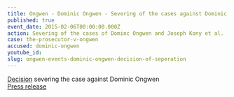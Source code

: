 ```yaml
---
title: Ongwen - Dominic Ongwen - Severing of the cases against Dominic Ongwen and Joseph Kony et al.
published: true
event_date: 2015-02-06T00:00:00.000Z
action: Severing of the cases of Dominc Ongwen and Joseph Kony et al.
case: the-prosecutor-v-ongwen
accused: dominic-ongwen
youtube_id:
slug: ongwen-events-dominic-ongwen-decision-of-seperation
---
```



[Decision](https://www.icc-cpi.int/Pages/record.aspx?docNo=ICC-02/04-01/05-424)&nbsp;severing the case against Dominic Ongwen
<br>[Press release](https://www.icc-cpi.int/pages/item.aspx?name=PR1088)